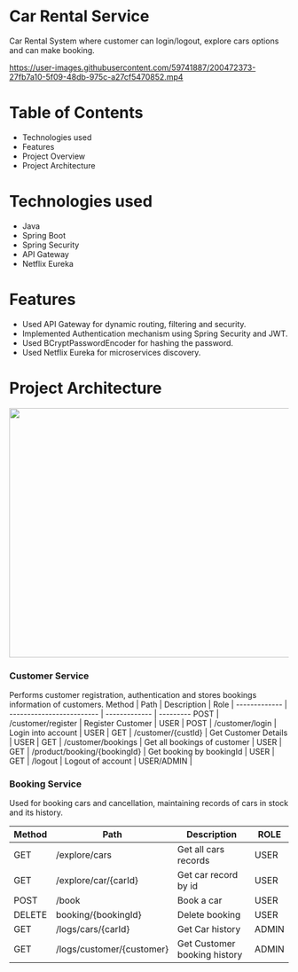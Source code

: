 # Car Rental Service
Car Rental System where customer can login/logout, explore cars options and can make booking.

https://user-images.githubusercontent.com/59741887/200472373-27fb7a10-5f09-48db-975c-a27cf5470852.mp4

# Table of Contents
* Technologies used 
* Features
* Project Overview
* Project Architecture

# Technologies used
* Java
* Spring Boot
* Spring Security
* API Gateway
* Netflix Eureka

# Features
 - Used API Gateway for dynamic routing, filtering and security.
 - Implemented Authentication mechanism using Spring Security and JWT. 
 - Used BCryptPasswordEncoder for hashing the password.
 - Used Netflix Eureka for microservices discovery.


# Project Architecture
<img src="https://user-images.githubusercontent.com/59741887/200380408-9a9fa591-3765-41b7-a86c-9e9615662382.PNG" width="600" height="450"/>


###  Customer Service
Performs customer registration, authentication and stores bookings information of customers. 
Method	| Path	| Description	| Role |
------------- | ------------------------- | ------------- | ---------
POST | /customer/register | Register Customer | USER |
POST | /customer/login | Login into account | USER |
GET	| /customer/{custId}	| Get Customer Details | USER | 
GET	| /customer/bookings	| Get all bookings of customer | USER | 
GET	| /product/booking/{bookingId}	| Get booking by bookingId	| USER | 
GET | /logout | Logout of account | USER/ADMIN | 
 
### Booking Service
Used for booking cars and cancellation, maintaining records of cars in stock and its history. 

Method	| Path	| Description	| ROLE
------------- | ------------------------- | ------------- | ------------
GET | /explore/cars | Get all cars records | USER
GET | /explore/car/{carId} | Get car record by id | USER
POST	| /book	| Book a car | USER
DELETE | booking/{bookingId} | Delete booking | USER
GET	| /logs/cars/{carId}	| Get Car history	 | ADMIN
GET	| /logs/customer/{customer}	| Get Customer booking history	| ADMIN







